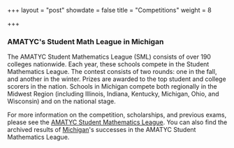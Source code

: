+++
layout = "post"
showdate = false
title = "Competitions"
weight = 8

+++
### AMATYC's Student Math League in Michigan

The AMATYC Student Mathematics League (SML) consists of over 190 colleges nationwide. Each year, these schools compete in the Student Mathematics League. The contest consists of two rounds: one in the fall, and another in the winter. Prizes are awarded to the top student and college scorers in the nation. Schools in Michigan compete both regionally in the Midwest Region (including Illinois, Indiana, Kentucky, Michigan, Ohio, and Wisconsin) and on the national stage.

For more information on the competition, scholarships, and previous exams, please see the [AMATYC Student Mathematics League](http://www.amatyc.org/?page=StudentMathLeague). You can also find the archived results of [Michigan](/uploads/SMLResultsUpdate9.20.15.pdf)'s successes in the AMATYC Student Mathematics League.
